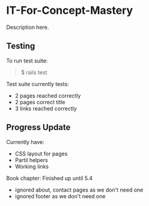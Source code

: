 IT-For-Concept-Mastery
===

Description here.

## Testing

To run test suite:

> $ rails test

Test suite currently tests:
- 2 pages reached correctly
- 2 pages correct title
- 3 links reached correctly

## Progress Update

Currently have:
- CSS layout for pages
- Partil helpers
- Working links

Book chapter: Finished up until 5.4
- ignored about, contact pages as we don't need one
- ignored footer as we don't need one